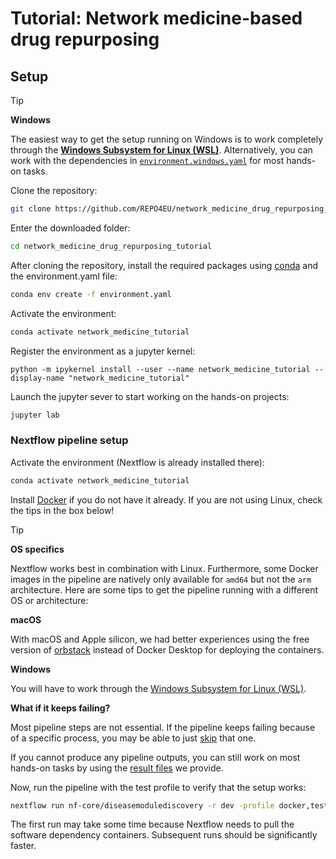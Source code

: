 # Tutorial: Network medicine-based drug repurposing

## Setup
> [!TIP]
> 
> **Windows**
> 
> The easiest way to get the setup running on Windows is to work completely through the **[Windows Subsystem for Linux (WSL)](https://documentation.ubuntu.com/wsl/latest/howto/install-ubuntu-wsl2/)**.
> Alternatively, you can work with the dependencies in [`environment.windows.yaml`](environment.windows.yaml) for most hands-on tasks.

Clone the repository:
```bash  
git clone https://github.com/REPO4EU/network_medicine_drug_repurposing_tutorial.git
```

Enter the downloaded folder:
```bash  
cd network_medicine_drug_repurposing_tutorial
```

After cloning the repository, install the required packages using [conda](https://docs.conda.io/projects/conda/en/latest/user-guide/install/index.html) and the environment.yaml file: 
```bash  
conda env create -f environment.yaml
```

Activate the environment:
```bash  
conda activate network_medicine_tutorial
```

Register the environment as a jupyter kernel:

```
python -m ipykernel install --user --name network_medicine_tutorial --display-name "network_medicine_tutorial"
```

Launch the jupyter sever to start working on the hands-on projects:

```bash  
jupyter lab
```

### Nextflow pipeline setup
Activate the environment (Nextflow is already installed there):

```bash  
conda activate network_medicine_tutorial
```
Install [Docker](https://docs.docker.com/engine/install/) if you do not have it already. If you are not using Linux, check the tips in the box below!

> [!TIP]
> **OS specifics**
> 
> Nextflow works best in combination with Linux. Furthermore, some Docker images in the pipeline are natively only available for `amd64` but not the `arm` architecture.
> Here are some tips to get the pipeline running with a different OS or architecture:
>
> **macOS**
> 
> With macOS and Apple silicon, we had better experiences using the free version of [orbstack](https://orbstack.dev/download) instead of Docker Desktop for deploying the containers.
>
>  **Windows**
>
> You will have to work through the [Windows Subsystem for Linux (WSL)](https://documentation.ubuntu.com/wsl/latest/howto/install-ubuntu-wsl2/).
> 
> **What if it keeps failing?**
>
> Most pipeline steps are not essential. If the pipeline keeps failing because of a specific process, you may be able to just [skip](https://nf-co.re/diseasemodulediscovery/dev/docs/usage/#skipping-steps) that one.
>
> If you cannot produce any pipeline outputs, you can still work on most hands-on tasks by using the [result files](data/nextflow_pipeline) we provide.


Now, run the pipeline with the test profile to verify that the setup works:

```bash  
nextflow run nf-core/diseasemodulediscovery -r dev -profile docker,test --outdir test_results
```

The first run may take some time because Nextflow needs to pull the software dependency containers. Subsequent runs should be significantly faster.
